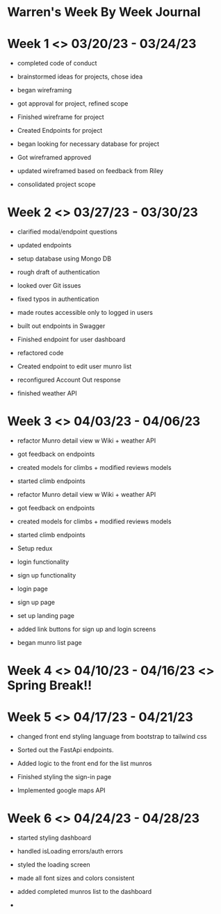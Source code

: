 # Warren's Week By Week Journal

# Week 1 <> 03/20/23 - 03/24/23

- completed code of conduct
* brainstormed ideas for projects, chose idea
- began wireframing
* got approval for project, refined scope
- Finished wireframe for project
* Created Endpoints for project
- began looking for necessary database for project
* Got wireframed approved
- updated wireframed based on feedback from Riley
* consolidated project scope

# Week 2 <> 03/27/23 - 03/30/23

- clarified modal/endpoint questions
* updated endpoints
- setup database using Mongo DB
* rough draft of authentication
- looked over Git issues
* fixed typos in authentication
- made routes accessible only to logged in users
* built out endpoints in Swagger
- Finished endpoint for user dashboard
* refactored code
- Created endpoint to edit user munro list
* reconfigured Account Out response
- finished weather API

# Week 3 <> 04/03/23 - 04/06/23

* refactor Munro detail view w Wiki + weather API
- got feedback on endpoints
* created models for climbs  + modified reviews models
- started climb endpoints
* refactor Munro detail view w Wiki + weather API
- got feedback on endpoints
* created models for climbs  + modified reviews models
- started climb endpoints
* Setup redux
- login functionality
* sign up functionality
- login page
* sign up page
- set up landing page
* added link buttons for sign up and login screens
- began munro list page

# Week 4 <> 04/10/23 - 04/16/23 <> Spring Break!!

# Week 5 <> 04/17/23 - 04/21/23
* changed front end styling language from bootstrap to tailwind css
- Sorted out the FastApi endpoints.
* Added logic to the front end for the list munros
- Finished styling the sign-in page
* Implemented google maps API

# Week 6 <> 04/24/23 - 04/28/23
* started styling dashboard
- handled isLoading errors/auth errors
* styled the loading screen
- made all font sizes and colors consistent
* added completed munros list to the dashboard
-
